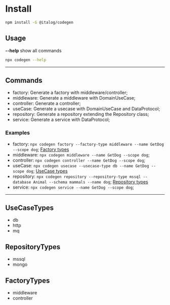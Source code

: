# Install

``` bash
npm install -G @italog/codegen
```

## Usage

**--help** show all commands
``` bash
npx codegen --help
```

*****

## Commands

- factory: Generate a factory with middleware/controller;
- middleware: Generate a middleware with DomainUseCase;
- controller: Generate a controller;
- useCase: Generate a usecase with DomainUseCase and DataProtocol;
- repository: Generate a repository extending the Repository class;
- service: Generate a service with DataProtocol;

### Examples

- factory: `npx codegen factory --factory-type middleware --name GetDog --scope dog`; [Factory types](#factorytypes)
- middleware: `npx codegen middleware --name GetDog --scope dog`;
- controller: `npx codegen controller --name GetDog --scope dog`;
- useCase: `npx codegen usecase --usecase-type db --name GetDog --scope dog`; [UseCase types](#usecasetypes)
- repository: `npx codegen repository --repository-type mssql --database Animal --schema mammals --name dog`; [Repository types](#repositorytypes)
- service: `npx codegen service --name GetDog --scope dog`;


*****

## UseCaseTypes

- db
- http
- mq

## RepositoryTypes

- mssql
- mongo
  
## FactoryTypes

- middleware
- controller
